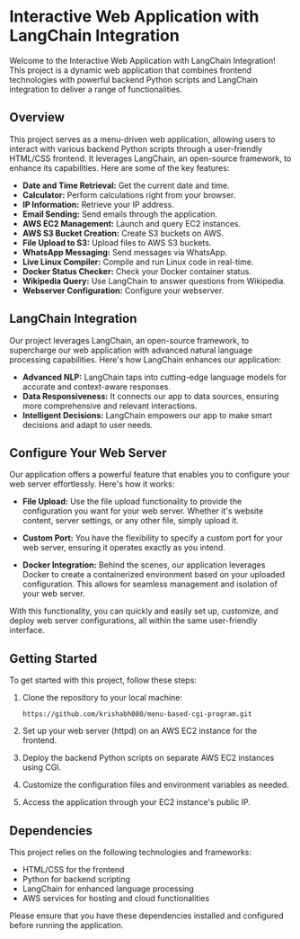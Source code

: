 # Interactive Web Application with LangChain Integration

Welcome to the Interactive Web Application with LangChain Integration! This project is a dynamic web application that combines frontend technologies with powerful backend Python scripts and LangChain integration to deliver a range of functionalities.

## Overview

This project serves as a menu-driven web application, allowing users to interact with various backend Python scripts through a user-friendly HTML/CSS frontend. It leverages LangChain, an open-source framework, to enhance its capabilities. Here are some of the key features:

- **Date and Time Retrieval:** Get the current date and time.
- **Calculator:** Perform calculations right from your browser.
- **IP Information:** Retrieve your IP address.
- **Email Sending:** Send emails through the application.
- **AWS EC2 Management:** Launch and query EC2 instances.
- **AWS S3 Bucket Creation:** Create S3 buckets on AWS.
- **File Upload to S3:** Upload files to AWS S3 buckets.
- **WhatsApp Messaging:** Send messages via WhatsApp.
- **Live Linux Compiler:** Compile and run Linux code in real-time.
- **Docker Status Checker:** Check your Docker container status.
- **Wikipedia Query:** Use LangChain to answer questions from Wikipedia.
- **Webserver Configuration:** Configure your webserver.

## LangChain Integration
Our project leverages LangChain, an open-source framework, to supercharge our web application with advanced natural language processing capabilities. Here's how LangChain enhances our application:

- **Advanced NLP:** LangChain taps into cutting-edge language models for accurate and context-aware responses.
- **Data Responsiveness:** It connects our app to data sources, ensuring more comprehensive and relevant interactions.
- **Intelligent Decisions:** LangChain empowers our app to make smart decisions and adapt to user needs.

## Configure Your Web Server

Our application offers a powerful feature that enables you to configure your web server effortlessly. Here's how it works:

- **File Upload:** Use the file upload functionality to provide the configuration you want for your web server. Whether it's website content, server settings, or any other file, simply upload it.

- **Custom Port:** You have the flexibility to specify a custom port for your web server, ensuring it operates exactly as you intend.

- **Docker Integration:** Behind the scenes, our application leverages Docker to create a containerized environment based on your uploaded configuration. This allows for seamless management and isolation of your web server.

With this functionality, you can quickly and easily set up, customize, and deploy web server configurations, all within the same user-friendly interface.

## Getting Started

To get started with this project, follow these steps:

1. Clone the repository to your local machine:

   ```
   https://github.com/krishabh080/menu-based-cgi-program.git
   ```

2. Set up your web server (httpd) on an AWS EC2 instance for the frontend.

3. Deploy the backend Python scripts on separate AWS EC2 instances using CGI.

4. Customize the configuration files and environment variables as needed.

5. Access the application through your EC2 instance's public IP.

## Dependencies

This project relies on the following technologies and frameworks:

- HTML/CSS for the frontend
- Python for backend scripting
- LangChain for enhanced language processing
- AWS services for hosting and cloud functionalities

Please ensure that you have these dependencies installed and configured before running the application.

